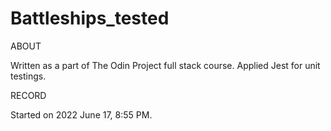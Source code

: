 # Battleships_tested

ABOUT

Written as a part of The Odin Project full stack course.
Applied Jest for unit testings.

RECORD

Started on 2022 June 17, 8:55 PM.